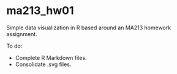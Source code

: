 # ma213_hw01
Simple data visualization in R based around an MA213 homework assignment.

To do: 
- Complete R Markdown files.
- Consolidate .svg files.
